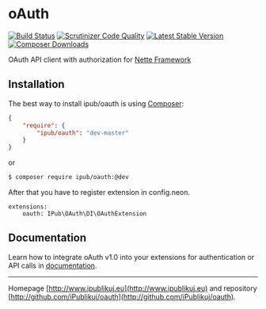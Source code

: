 # oAuth

[![Build Status](https://img.shields.io/travis/iPublikuj/oauth.svg?style=flat-square)](https://travis-ci.org/iPublikuj/oauth)
[![Scrutinizer Code Quality](https://img.shields.io/scrutinizer/g/iPublikuj/oauth.svg?style=flat-square)](https://scrutinizer-ci.com/g/iPublikuj/oauth/?branch=master)
[![Latest Stable Version](https://img.shields.io/packagist/v/ipub/oauth.svg?style=flat-square)](https://packagist.org/packages/ipub/oauth)
[![Composer Downloads](https://img.shields.io/packagist/dt/ipub/oauth.svg?style=flat-square)](https://packagist.org/packages/ipub/oauth)

OAuth API client with authorization for [Nette Framework](http://nette.org/)

## Installation

The best way to install ipub/oauth is using  [Composer](http://getcomposer.org/):

```json
{
	"require": {
		"ipub/oauth": "dev-master"
	}
}
```

or

```sh
$ composer require ipub/oauth:@dev
```

After that you have to register extension in config.neon.

```neon
extensions:
	oauth: IPub\OAuth\DI\OAuthExtension
```

## Documentation

Learn how to integrate oAuth v1.0 into your extensions for authentication or API calls in [documentation](https://github.com/iPublikuj/oauth/blob/master/docs/en/index.md).

***
Homepage [http://www.ipublikuj.eu](http://www.ipublikuj.eu) and repository [http://github.com/iPublikuj/oauth](http://github.com/iPublikuj/oauth).